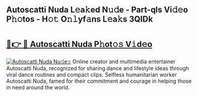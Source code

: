 ## Autoscatti Nuda L𝚎a𝚔ed N𝚞𝚍e - Part-qls Vi𝚍𝚎o P𝚑𝚘tos - H𝚘𝚝 O𝚗𝚕yf𝚊ns L𝚎a𝚔s 3QIDk

# <h2><a href="http://kfdnriu.oniu.top/?m=Autoscatti+Nuda">🔗👉 🔴 Autoscatti Nuda P𝚑ot𝚘𝚜 V𝚒d𝚎o</a></h2>

[![Autoscatti Nuda Nu𝚍e𝚜](https://i.imgur.com/0qMVB7G.gif)](http://kfdnriu.oniu.top/?m=Autoscatti+Nuda)
Online creator and multimedia entertainer Autoscatti Nuda, recognized for sharing dance and lifestyle ideas through viral dance routines and compact clips. Selfless humanitarian worker Autoscatti Nuda, famed for their commitment and courage in helping those in need around the world.  

